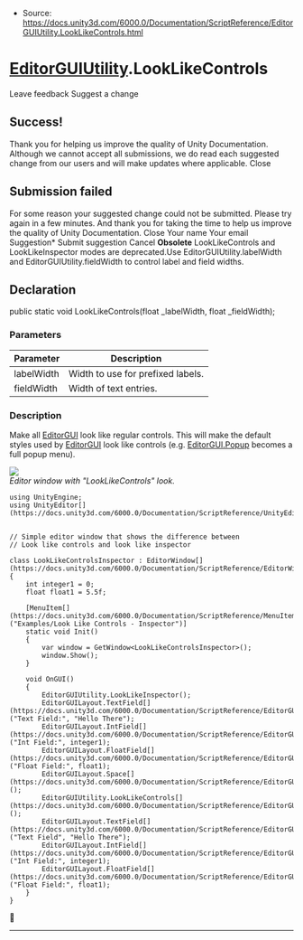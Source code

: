 * Source: https://docs.unity3d.com/6000.0/Documentation/ScriptReference/EditorGUIUtility.LookLikeControls.html

#  [EditorGUIUtility](https://docs.unity3d.com/6000.0/Documentation/ScriptReference/EditorGUIUtility.html).LookLikeControls
Leave feedback
Suggest a change
## Success!
Thank you for helping us improve the quality of Unity Documentation. Although we cannot accept all submissions, we do read each suggested change from our users and will make updates where applicable.
Close
## Submission failed
For some reason your suggested change could not be submitted. Please <a>try again</a> in a few minutes. And thank you for taking the time to help us improve the quality of Unity Documentation.
Close
Your name Your email Suggestion* Submit suggestion
Cancel
**Obsolete** LookLikeControls and LookLikeInspector modes are deprecated.Use EditorGUIUtility.labelWidth and EditorGUIUtility.fieldWidth to control label and field widths.
## Declaration
public static void LookLikeControls(float _labelWidth, float _fieldWidth); 
### Parameters
Parameter | Description  
---|---  
labelWidth | Width to use for prefixed labels.  
fieldWidth | Width of text entries.  
### Description
Make all [EditorGUI](https://docs.unity3d.com/6000.0/Documentation/ScriptReference/EditorGUI.html) look like regular controls.
This will make the default styles used by [EditorGUI](https://docs.unity3d.com/6000.0/Documentation/ScriptReference/EditorGUI.html) look like controls (e.g. [EditorGUI.Popup](https://docs.unity3d.com/6000.0/Documentation/ScriptReference/EditorGUI.Popup.html) becomes a full popup menu).  
  
![](https://docs.unity3d.com/6000.0/Documentation/StaticFiles/ScriptRefImages/EditorGUIUtilityLookLikeControls.png)  
_Editor window with "LookLikeControls" look._
```
using UnityEngine;
using UnityEditor[](https://docs.unity3d.com/6000.0/Documentation/ScriptReference/UnityEditor.html);  
  

// Simple editor window that shows the difference between
// Look like controls and look like inspector  
  
class LookLikeControlsInspector : EditorWindow[](https://docs.unity3d.com/6000.0/Documentation/ScriptReference/EditorWindow.html)
{
    int integer1 = 0;
    float float1 = 5.5f;  
  
    [MenuItem[](https://docs.unity3d.com/6000.0/Documentation/ScriptReference/MenuItem.html)("Examples/Look Like Controls - Inspector")]
    static void Init()
    {
        var window = GetWindow<LookLikeControlsInspector>();
        window.Show();
    }  
  
    void OnGUI()
    {
        EditorGUIUtility.LookLikeInspector();
        EditorGUILayout.TextField[](https://docs.unity3d.com/6000.0/Documentation/ScriptReference/EditorGUILayout.TextField.html)("Text Field:", "Hello There");
        EditorGUILayout.IntField[](https://docs.unity3d.com/6000.0/Documentation/ScriptReference/EditorGUILayout.IntField.html)("Int Field:", integer1);
        EditorGUILayout.FloatField[](https://docs.unity3d.com/6000.0/Documentation/ScriptReference/EditorGUILayout.FloatField.html)("Float Field:", float1);
        EditorGUILayout.Space[](https://docs.unity3d.com/6000.0/Documentation/ScriptReference/EditorGUILayout.Space.html)();
        EditorGUIUtility.LookLikeControls[](https://docs.unity3d.com/6000.0/Documentation/ScriptReference/EditorGUIUtility.LookLikeControls.html)();
        EditorGUILayout.TextField[](https://docs.unity3d.com/6000.0/Documentation/ScriptReference/EditorGUILayout.TextField.html)("Text Field", "Hello There");
        EditorGUILayout.IntField[](https://docs.unity3d.com/6000.0/Documentation/ScriptReference/EditorGUILayout.IntField.html)("Int Field:", integer1);
        EditorGUILayout.FloatField[](https://docs.unity3d.com/6000.0/Documentation/ScriptReference/EditorGUILayout.FloatField.html)("Float Field:", float1);
    }
}

```

* * *
